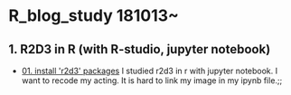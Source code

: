 # R_blog_study 181013~

## 1. R2D3 in R (with R-studio, jupyter notebook)
 - [01. install 'r2d3' packages](https://github.com/SeokHyeon-Hwang/R_blog/blob/master/R2D3_package_in_R.ipynb)
   I studied r2d3 in r with jupyter notebook. I want to recode my acting. It is hard to link my image in my ipynb file.;;
